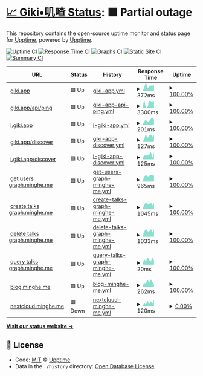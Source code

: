 # [📈 Giki•叽喳 Status](https://giki.app): <!--live status--> **🟧 Partial outage**

This repository contains the open-source uptime monitor and status page for [Upptime](https://upptime.js.org), powered by [Upptime](https://github.com/upptime/upptime).

[![Uptime CI](https://github.com/koj-co/upptime/workflows/Uptime%20CI/badge.svg)](https://github.com/koj-co/upptime/actions?query=workflow%3A%22Uptime+CI%22)
[![Response Time CI](https://github.com/koj-co/upptime/workflows/Response%20Time%20CI/badge.svg)](https://github.com/koj-co/upptime/actions?query=workflow%3A%22Response+Time+CI%22)
[![Graphs CI](https://github.com/koj-co/upptime/workflows/Graphs%20CI/badge.svg)](https://github.com/koj-co/upptime/actions?query=workflow%3A%22Graphs+CI%22)
[![Static Site CI](https://github.com/koj-co/upptime/workflows/Static%20Site%20CI/badge.svg)](https://github.com/koj-co/upptime/actions?query=workflow%3A%22Static+Site+CI%22)
[![Summary CI](https://github.com/koj-co/upptime/workflows/Summary%20CI/badge.svg)](https://github.com/koj-co/upptime/actions?query=workflow%3A%22Summary+CI%22)

<!--start: status pages-->
<!-- This summary is generated by Upptime (https://github.com/upptime/upptime) -->
<!-- Do not edit this manually, your changes will be overwritten -->
<!-- prettier-ignore -->
| URL | Status | History | Response Time | Uptime |
| --- | ------ | ------- | ------------- | ------ |
| <img alt="" src="https://icons.duckduckgo.com/ip3/giki.app.ico" height="13"> [giki.app](https://giki.app) | 🟩 Up | [giki-app.yml](https://github.com/dailymemo/status/commits/HEAD/history/giki-app.yml) | <details><summary><img alt="Response time graph" src="./graphs/giki-app/response-time-week.png" height="20"> 372ms</summary><br><a href="https://gikiapp.github.io/status/history/giki-app"><img alt="Response time 932" src="https://img.shields.io/endpoint?url=https%3A%2F%2Fraw.githubusercontent.com%2Fdailymemo%2Fstatus%2FHEAD%2Fapi%2Fgiki-app%2Fresponse-time.json"></a><br><a href="https://gikiapp.github.io/status/history/giki-app"><img alt="24-hour response time 564" src="https://img.shields.io/endpoint?url=https%3A%2F%2Fraw.githubusercontent.com%2Fdailymemo%2Fstatus%2FHEAD%2Fapi%2Fgiki-app%2Fresponse-time-day.json"></a><br><a href="https://gikiapp.github.io/status/history/giki-app"><img alt="7-day response time 372" src="https://img.shields.io/endpoint?url=https%3A%2F%2Fraw.githubusercontent.com%2Fdailymemo%2Fstatus%2FHEAD%2Fapi%2Fgiki-app%2Fresponse-time-week.json"></a><br><a href="https://gikiapp.github.io/status/history/giki-app"><img alt="30-day response time 486" src="https://img.shields.io/endpoint?url=https%3A%2F%2Fraw.githubusercontent.com%2Fdailymemo%2Fstatus%2FHEAD%2Fapi%2Fgiki-app%2Fresponse-time-month.json"></a><br><a href="https://gikiapp.github.io/status/history/giki-app"><img alt="1-year response time 568" src="https://img.shields.io/endpoint?url=https%3A%2F%2Fraw.githubusercontent.com%2Fdailymemo%2Fstatus%2FHEAD%2Fapi%2Fgiki-app%2Fresponse-time-year.json"></a></details> | <details><summary><a href="https://gikiapp.github.io/status/history/giki-app">100.00%</a></summary><a href="https://gikiapp.github.io/status/history/giki-app"><img alt="All-time uptime 88.63%" src="https://img.shields.io/endpoint?url=https%3A%2F%2Fraw.githubusercontent.com%2Fdailymemo%2Fstatus%2FHEAD%2Fapi%2Fgiki-app%2Fuptime.json"></a><br><a href="https://gikiapp.github.io/status/history/giki-app"><img alt="24-hour uptime 100.00%" src="https://img.shields.io/endpoint?url=https%3A%2F%2Fraw.githubusercontent.com%2Fdailymemo%2Fstatus%2FHEAD%2Fapi%2Fgiki-app%2Fuptime-day.json"></a><br><a href="https://gikiapp.github.io/status/history/giki-app"><img alt="7-day uptime 100.00%" src="https://img.shields.io/endpoint?url=https%3A%2F%2Fraw.githubusercontent.com%2Fdailymemo%2Fstatus%2FHEAD%2Fapi%2Fgiki-app%2Fuptime-week.json"></a><br><a href="https://gikiapp.github.io/status/history/giki-app"><img alt="30-day uptime 100.00%" src="https://img.shields.io/endpoint?url=https%3A%2F%2Fraw.githubusercontent.com%2Fdailymemo%2Fstatus%2FHEAD%2Fapi%2Fgiki-app%2Fuptime-month.json"></a><br><a href="https://gikiapp.github.io/status/history/giki-app"><img alt="1-year uptime 97.28%" src="https://img.shields.io/endpoint?url=https%3A%2F%2Fraw.githubusercontent.com%2Fdailymemo%2Fstatus%2FHEAD%2Fapi%2Fgiki-app%2Fuptime-year.json"></a></details>
| <img alt="" src="https://icons.duckduckgo.com/ip3/giki.app.ico" height="13"> [giki.app/api/ping](https://giki.app/api/ping) | 🟩 Up | [giki-app-api-ping.yml](https://github.com/dailymemo/status/commits/HEAD/history/giki-app-api-ping.yml) | <details><summary><img alt="Response time graph" src="./graphs/giki-app-api-ping/response-time-week.png" height="20"> 3300ms</summary><br><a href="https://gikiapp.github.io/status/history/giki-app-api-ping"><img alt="Response time 3440" src="https://img.shields.io/endpoint?url=https%3A%2F%2Fraw.githubusercontent.com%2Fdailymemo%2Fstatus%2FHEAD%2Fapi%2Fgiki-app-api-ping%2Fresponse-time.json"></a><br><a href="https://gikiapp.github.io/status/history/giki-app-api-ping"><img alt="24-hour response time 4787" src="https://img.shields.io/endpoint?url=https%3A%2F%2Fraw.githubusercontent.com%2Fdailymemo%2Fstatus%2FHEAD%2Fapi%2Fgiki-app-api-ping%2Fresponse-time-day.json"></a><br><a href="https://gikiapp.github.io/status/history/giki-app-api-ping"><img alt="7-day response time 3300" src="https://img.shields.io/endpoint?url=https%3A%2F%2Fraw.githubusercontent.com%2Fdailymemo%2Fstatus%2FHEAD%2Fapi%2Fgiki-app-api-ping%2Fresponse-time-week.json"></a><br><a href="https://gikiapp.github.io/status/history/giki-app-api-ping"><img alt="30-day response time 3858" src="https://img.shields.io/endpoint?url=https%3A%2F%2Fraw.githubusercontent.com%2Fdailymemo%2Fstatus%2FHEAD%2Fapi%2Fgiki-app-api-ping%2Fresponse-time-month.json"></a><br><a href="https://gikiapp.github.io/status/history/giki-app-api-ping"><img alt="1-year response time 3476" src="https://img.shields.io/endpoint?url=https%3A%2F%2Fraw.githubusercontent.com%2Fdailymemo%2Fstatus%2FHEAD%2Fapi%2Fgiki-app-api-ping%2Fresponse-time-year.json"></a></details> | <details><summary><a href="https://gikiapp.github.io/status/history/giki-app-api-ping">100.00%</a></summary><a href="https://gikiapp.github.io/status/history/giki-app-api-ping"><img alt="All-time uptime 96.04%" src="https://img.shields.io/endpoint?url=https%3A%2F%2Fraw.githubusercontent.com%2Fdailymemo%2Fstatus%2FHEAD%2Fapi%2Fgiki-app-api-ping%2Fuptime.json"></a><br><a href="https://gikiapp.github.io/status/history/giki-app-api-ping"><img alt="24-hour uptime 100.00%" src="https://img.shields.io/endpoint?url=https%3A%2F%2Fraw.githubusercontent.com%2Fdailymemo%2Fstatus%2FHEAD%2Fapi%2Fgiki-app-api-ping%2Fuptime-day.json"></a><br><a href="https://gikiapp.github.io/status/history/giki-app-api-ping"><img alt="7-day uptime 100.00%" src="https://img.shields.io/endpoint?url=https%3A%2F%2Fraw.githubusercontent.com%2Fdailymemo%2Fstatus%2FHEAD%2Fapi%2Fgiki-app-api-ping%2Fuptime-week.json"></a><br><a href="https://gikiapp.github.io/status/history/giki-app-api-ping"><img alt="30-day uptime 100.00%" src="https://img.shields.io/endpoint?url=https%3A%2F%2Fraw.githubusercontent.com%2Fdailymemo%2Fstatus%2FHEAD%2Fapi%2Fgiki-app-api-ping%2Fuptime-month.json"></a><br><a href="https://gikiapp.github.io/status/history/giki-app-api-ping"><img alt="1-year uptime 100.00%" src="https://img.shields.io/endpoint?url=https%3A%2F%2Fraw.githubusercontent.com%2Fdailymemo%2Fstatus%2FHEAD%2Fapi%2Fgiki-app-api-ping%2Fuptime-year.json"></a></details>
| <img alt="" src="https://icons.duckduckgo.com/ip3/i.giki.app.ico" height="13"> [i.giki.app](https://i.giki.app) | 🟩 Up | [i-giki-app.yml](https://github.com/dailymemo/status/commits/HEAD/history/i-giki-app.yml) | <details><summary><img alt="Response time graph" src="./graphs/i-giki-app/response-time-week.png" height="20"> 201ms</summary><br><a href="https://gikiapp.github.io/status/history/i-giki-app"><img alt="Response time 631" src="https://img.shields.io/endpoint?url=https%3A%2F%2Fraw.githubusercontent.com%2Fdailymemo%2Fstatus%2FHEAD%2Fapi%2Fi-giki-app%2Fresponse-time.json"></a><br><a href="https://gikiapp.github.io/status/history/i-giki-app"><img alt="24-hour response time 230" src="https://img.shields.io/endpoint?url=https%3A%2F%2Fraw.githubusercontent.com%2Fdailymemo%2Fstatus%2FHEAD%2Fapi%2Fi-giki-app%2Fresponse-time-day.json"></a><br><a href="https://gikiapp.github.io/status/history/i-giki-app"><img alt="7-day response time 201" src="https://img.shields.io/endpoint?url=https%3A%2F%2Fraw.githubusercontent.com%2Fdailymemo%2Fstatus%2FHEAD%2Fapi%2Fi-giki-app%2Fresponse-time-week.json"></a><br><a href="https://gikiapp.github.io/status/history/i-giki-app"><img alt="30-day response time 204" src="https://img.shields.io/endpoint?url=https%3A%2F%2Fraw.githubusercontent.com%2Fdailymemo%2Fstatus%2FHEAD%2Fapi%2Fi-giki-app%2Fresponse-time-month.json"></a><br><a href="https://gikiapp.github.io/status/history/i-giki-app"><img alt="1-year response time 283" src="https://img.shields.io/endpoint?url=https%3A%2F%2Fraw.githubusercontent.com%2Fdailymemo%2Fstatus%2FHEAD%2Fapi%2Fi-giki-app%2Fresponse-time-year.json"></a></details> | <details><summary><a href="https://gikiapp.github.io/status/history/i-giki-app">100.00%</a></summary><a href="https://gikiapp.github.io/status/history/i-giki-app"><img alt="All-time uptime 82.61%" src="https://img.shields.io/endpoint?url=https%3A%2F%2Fraw.githubusercontent.com%2Fdailymemo%2Fstatus%2FHEAD%2Fapi%2Fi-giki-app%2Fuptime.json"></a><br><a href="https://gikiapp.github.io/status/history/i-giki-app"><img alt="24-hour uptime 100.00%" src="https://img.shields.io/endpoint?url=https%3A%2F%2Fraw.githubusercontent.com%2Fdailymemo%2Fstatus%2FHEAD%2Fapi%2Fi-giki-app%2Fuptime-day.json"></a><br><a href="https://gikiapp.github.io/status/history/i-giki-app"><img alt="7-day uptime 100.00%" src="https://img.shields.io/endpoint?url=https%3A%2F%2Fraw.githubusercontent.com%2Fdailymemo%2Fstatus%2FHEAD%2Fapi%2Fi-giki-app%2Fuptime-week.json"></a><br><a href="https://gikiapp.github.io/status/history/i-giki-app"><img alt="30-day uptime 100.00%" src="https://img.shields.io/endpoint?url=https%3A%2F%2Fraw.githubusercontent.com%2Fdailymemo%2Fstatus%2FHEAD%2Fapi%2Fi-giki-app%2Fuptime-month.json"></a><br><a href="https://gikiapp.github.io/status/history/i-giki-app"><img alt="1-year uptime 97.32%" src="https://img.shields.io/endpoint?url=https%3A%2F%2Fraw.githubusercontent.com%2Fdailymemo%2Fstatus%2FHEAD%2Fapi%2Fi-giki-app%2Fuptime-year.json"></a></details>
| <img alt="" src="https://icons.duckduckgo.com/ip3/giki.app.ico" height="13"> [giki.app/discover](https://giki.app/discover) | 🟩 Up | [giki-app-discover.yml](https://github.com/dailymemo/status/commits/HEAD/history/giki-app-discover.yml) | <details><summary><img alt="Response time graph" src="./graphs/giki-app-discover/response-time-week.png" height="20"> 127ms</summary><br><a href="https://gikiapp.github.io/status/history/giki-app-discover"><img alt="Response time 545" src="https://img.shields.io/endpoint?url=https%3A%2F%2Fraw.githubusercontent.com%2Fdailymemo%2Fstatus%2FHEAD%2Fapi%2Fgiki-app-discover%2Fresponse-time.json"></a><br><a href="https://gikiapp.github.io/status/history/giki-app-discover"><img alt="24-hour response time 196" src="https://img.shields.io/endpoint?url=https%3A%2F%2Fraw.githubusercontent.com%2Fdailymemo%2Fstatus%2FHEAD%2Fapi%2Fgiki-app-discover%2Fresponse-time-day.json"></a><br><a href="https://gikiapp.github.io/status/history/giki-app-discover"><img alt="7-day response time 127" src="https://img.shields.io/endpoint?url=https%3A%2F%2Fraw.githubusercontent.com%2Fdailymemo%2Fstatus%2FHEAD%2Fapi%2Fgiki-app-discover%2Fresponse-time-week.json"></a><br><a href="https://gikiapp.github.io/status/history/giki-app-discover"><img alt="30-day response time 120" src="https://img.shields.io/endpoint?url=https%3A%2F%2Fraw.githubusercontent.com%2Fdailymemo%2Fstatus%2FHEAD%2Fapi%2Fgiki-app-discover%2Fresponse-time-month.json"></a><br><a href="https://gikiapp.github.io/status/history/giki-app-discover"><img alt="1-year response time 217" src="https://img.shields.io/endpoint?url=https%3A%2F%2Fraw.githubusercontent.com%2Fdailymemo%2Fstatus%2FHEAD%2Fapi%2Fgiki-app-discover%2Fresponse-time-year.json"></a></details> | <details><summary><a href="https://gikiapp.github.io/status/history/giki-app-discover">100.00%</a></summary><a href="https://gikiapp.github.io/status/history/giki-app-discover"><img alt="All-time uptime 82.36%" src="https://img.shields.io/endpoint?url=https%3A%2F%2Fraw.githubusercontent.com%2Fdailymemo%2Fstatus%2FHEAD%2Fapi%2Fgiki-app-discover%2Fuptime.json"></a><br><a href="https://gikiapp.github.io/status/history/giki-app-discover"><img alt="24-hour uptime 100.00%" src="https://img.shields.io/endpoint?url=https%3A%2F%2Fraw.githubusercontent.com%2Fdailymemo%2Fstatus%2FHEAD%2Fapi%2Fgiki-app-discover%2Fuptime-day.json"></a><br><a href="https://gikiapp.github.io/status/history/giki-app-discover"><img alt="7-day uptime 100.00%" src="https://img.shields.io/endpoint?url=https%3A%2F%2Fraw.githubusercontent.com%2Fdailymemo%2Fstatus%2FHEAD%2Fapi%2Fgiki-app-discover%2Fuptime-week.json"></a><br><a href="https://gikiapp.github.io/status/history/giki-app-discover"><img alt="30-day uptime 100.00%" src="https://img.shields.io/endpoint?url=https%3A%2F%2Fraw.githubusercontent.com%2Fdailymemo%2Fstatus%2FHEAD%2Fapi%2Fgiki-app-discover%2Fuptime-month.json"></a><br><a href="https://gikiapp.github.io/status/history/giki-app-discover"><img alt="1-year uptime 96.78%" src="https://img.shields.io/endpoint?url=https%3A%2F%2Fraw.githubusercontent.com%2Fdailymemo%2Fstatus%2FHEAD%2Fapi%2Fgiki-app-discover%2Fuptime-year.json"></a></details>
| <img alt="" src="https://icons.duckduckgo.com/ip3/i.giki.app.ico" height="13"> [i.giki.app/discover](https://i.giki.app/discover) | 🟩 Up | [i-giki-app-discover.yml](https://github.com/dailymemo/status/commits/HEAD/history/i-giki-app-discover.yml) | <details><summary><img alt="Response time graph" src="./graphs/i-giki-app-discover/response-time-week.png" height="20"> 125ms</summary><br><a href="https://gikiapp.github.io/status/history/i-giki-app-discover"><img alt="Response time 526" src="https://img.shields.io/endpoint?url=https%3A%2F%2Fraw.githubusercontent.com%2Fdailymemo%2Fstatus%2FHEAD%2Fapi%2Fi-giki-app-discover%2Fresponse-time.json"></a><br><a href="https://gikiapp.github.io/status/history/i-giki-app-discover"><img alt="24-hour response time 132" src="https://img.shields.io/endpoint?url=https%3A%2F%2Fraw.githubusercontent.com%2Fdailymemo%2Fstatus%2FHEAD%2Fapi%2Fi-giki-app-discover%2Fresponse-time-day.json"></a><br><a href="https://gikiapp.github.io/status/history/i-giki-app-discover"><img alt="7-day response time 125" src="https://img.shields.io/endpoint?url=https%3A%2F%2Fraw.githubusercontent.com%2Fdailymemo%2Fstatus%2FHEAD%2Fapi%2Fi-giki-app-discover%2Fresponse-time-week.json"></a><br><a href="https://gikiapp.github.io/status/history/i-giki-app-discover"><img alt="30-day response time 108" src="https://img.shields.io/endpoint?url=https%3A%2F%2Fraw.githubusercontent.com%2Fdailymemo%2Fstatus%2FHEAD%2Fapi%2Fi-giki-app-discover%2Fresponse-time-month.json"></a><br><a href="https://gikiapp.github.io/status/history/i-giki-app-discover"><img alt="1-year response time 200" src="https://img.shields.io/endpoint?url=https%3A%2F%2Fraw.githubusercontent.com%2Fdailymemo%2Fstatus%2FHEAD%2Fapi%2Fi-giki-app-discover%2Fresponse-time-year.json"></a></details> | <details><summary><a href="https://gikiapp.github.io/status/history/i-giki-app-discover">100.00%</a></summary><a href="https://gikiapp.github.io/status/history/i-giki-app-discover"><img alt="All-time uptime 82.37%" src="https://img.shields.io/endpoint?url=https%3A%2F%2Fraw.githubusercontent.com%2Fdailymemo%2Fstatus%2FHEAD%2Fapi%2Fi-giki-app-discover%2Fuptime.json"></a><br><a href="https://gikiapp.github.io/status/history/i-giki-app-discover"><img alt="24-hour uptime 100.00%" src="https://img.shields.io/endpoint?url=https%3A%2F%2Fraw.githubusercontent.com%2Fdailymemo%2Fstatus%2FHEAD%2Fapi%2Fi-giki-app-discover%2Fuptime-day.json"></a><br><a href="https://gikiapp.github.io/status/history/i-giki-app-discover"><img alt="7-day uptime 100.00%" src="https://img.shields.io/endpoint?url=https%3A%2F%2Fraw.githubusercontent.com%2Fdailymemo%2Fstatus%2FHEAD%2Fapi%2Fi-giki-app-discover%2Fuptime-week.json"></a><br><a href="https://gikiapp.github.io/status/history/i-giki-app-discover"><img alt="30-day uptime 100.00%" src="https://img.shields.io/endpoint?url=https%3A%2F%2Fraw.githubusercontent.com%2Fdailymemo%2Fstatus%2FHEAD%2Fapi%2Fi-giki-app-discover%2Fuptime-month.json"></a><br><a href="https://gikiapp.github.io/status/history/i-giki-app-discover"><img alt="1-year uptime 96.82%" src="https://img.shields.io/endpoint?url=https%3A%2F%2Fraw.githubusercontent.com%2Fdailymemo%2Fstatus%2FHEAD%2Fapi%2Fi-giki-app-discover%2Fuptime-year.json"></a></details>
| <img alt="" src="https://icons.duckduckgo.com/ip3/graph.minghe.me.ico" height="13"> [get users graph.minghe.me](https://graph.minghe.me) | 🟩 Up | [get-users-graph-minghe-me.yml](https://github.com/dailymemo/status/commits/HEAD/history/get-users-graph-minghe-me.yml) | <details><summary><img alt="Response time graph" src="./graphs/get-users-graph-minghe-me/response-time-week.png" height="20"> 965ms</summary><br><a href="https://gikiapp.github.io/status/history/get-users-graph-minghe-me"><img alt="Response time 420" src="https://img.shields.io/endpoint?url=https%3A%2F%2Fraw.githubusercontent.com%2Fdailymemo%2Fstatus%2FHEAD%2Fapi%2Fget-users-graph-minghe-me%2Fresponse-time.json"></a><br><a href="https://gikiapp.github.io/status/history/get-users-graph-minghe-me"><img alt="24-hour response time 1038" src="https://img.shields.io/endpoint?url=https%3A%2F%2Fraw.githubusercontent.com%2Fdailymemo%2Fstatus%2FHEAD%2Fapi%2Fget-users-graph-minghe-me%2Fresponse-time-day.json"></a><br><a href="https://gikiapp.github.io/status/history/get-users-graph-minghe-me"><img alt="7-day response time 965" src="https://img.shields.io/endpoint?url=https%3A%2F%2Fraw.githubusercontent.com%2Fdailymemo%2Fstatus%2FHEAD%2Fapi%2Fget-users-graph-minghe-me%2Fresponse-time-week.json"></a><br><a href="https://gikiapp.github.io/status/history/get-users-graph-minghe-me"><img alt="30-day response time 481" src="https://img.shields.io/endpoint?url=https%3A%2F%2Fraw.githubusercontent.com%2Fdailymemo%2Fstatus%2FHEAD%2Fapi%2Fget-users-graph-minghe-me%2Fresponse-time-month.json"></a><br><a href="https://gikiapp.github.io/status/history/get-users-graph-minghe-me"><img alt="1-year response time 420" src="https://img.shields.io/endpoint?url=https%3A%2F%2Fraw.githubusercontent.com%2Fdailymemo%2Fstatus%2FHEAD%2Fapi%2Fget-users-graph-minghe-me%2Fresponse-time-year.json"></a></details> | <details><summary><a href="https://gikiapp.github.io/status/history/get-users-graph-minghe-me">100.00%</a></summary><a href="https://gikiapp.github.io/status/history/get-users-graph-minghe-me"><img alt="All-time uptime 100.00%" src="https://img.shields.io/endpoint?url=https%3A%2F%2Fraw.githubusercontent.com%2Fdailymemo%2Fstatus%2FHEAD%2Fapi%2Fget-users-graph-minghe-me%2Fuptime.json"></a><br><a href="https://gikiapp.github.io/status/history/get-users-graph-minghe-me"><img alt="24-hour uptime 100.00%" src="https://img.shields.io/endpoint?url=https%3A%2F%2Fraw.githubusercontent.com%2Fdailymemo%2Fstatus%2FHEAD%2Fapi%2Fget-users-graph-minghe-me%2Fuptime-day.json"></a><br><a href="https://gikiapp.github.io/status/history/get-users-graph-minghe-me"><img alt="7-day uptime 100.00%" src="https://img.shields.io/endpoint?url=https%3A%2F%2Fraw.githubusercontent.com%2Fdailymemo%2Fstatus%2FHEAD%2Fapi%2Fget-users-graph-minghe-me%2Fuptime-week.json"></a><br><a href="https://gikiapp.github.io/status/history/get-users-graph-minghe-me"><img alt="30-day uptime 100.00%" src="https://img.shields.io/endpoint?url=https%3A%2F%2Fraw.githubusercontent.com%2Fdailymemo%2Fstatus%2FHEAD%2Fapi%2Fget-users-graph-minghe-me%2Fuptime-month.json"></a><br><a href="https://gikiapp.github.io/status/history/get-users-graph-minghe-me"><img alt="1-year uptime 100.00%" src="https://img.shields.io/endpoint?url=https%3A%2F%2Fraw.githubusercontent.com%2Fdailymemo%2Fstatus%2FHEAD%2Fapi%2Fget-users-graph-minghe-me%2Fuptime-year.json"></a></details>
| <img alt="" src="https://icons.duckduckgo.com/ip3/graph.minghe.me.ico" height="13"> [create talks graph.minghe.me](https://graph.minghe.me) | 🟩 Up | [create-talks-graph-minghe-me.yml](https://github.com/dailymemo/status/commits/HEAD/history/create-talks-graph-minghe-me.yml) | <details><summary><img alt="Response time graph" src="./graphs/create-talks-graph-minghe-me/response-time-week.png" height="20"> 1045ms</summary><br><a href="https://gikiapp.github.io/status/history/create-talks-graph-minghe-me"><img alt="Response time 214" src="https://img.shields.io/endpoint?url=https%3A%2F%2Fraw.githubusercontent.com%2Fdailymemo%2Fstatus%2FHEAD%2Fapi%2Fcreate-talks-graph-minghe-me%2Fresponse-time.json"></a><br><a href="https://gikiapp.github.io/status/history/create-talks-graph-minghe-me"><img alt="24-hour response time 1198" src="https://img.shields.io/endpoint?url=https%3A%2F%2Fraw.githubusercontent.com%2Fdailymemo%2Fstatus%2FHEAD%2Fapi%2Fcreate-talks-graph-minghe-me%2Fresponse-time-day.json"></a><br><a href="https://gikiapp.github.io/status/history/create-talks-graph-minghe-me"><img alt="7-day response time 1045" src="https://img.shields.io/endpoint?url=https%3A%2F%2Fraw.githubusercontent.com%2Fdailymemo%2Fstatus%2FHEAD%2Fapi%2Fcreate-talks-graph-minghe-me%2Fresponse-time-week.json"></a><br><a href="https://gikiapp.github.io/status/history/create-talks-graph-minghe-me"><img alt="30-day response time 288" src="https://img.shields.io/endpoint?url=https%3A%2F%2Fraw.githubusercontent.com%2Fdailymemo%2Fstatus%2FHEAD%2Fapi%2Fcreate-talks-graph-minghe-me%2Fresponse-time-month.json"></a><br><a href="https://gikiapp.github.io/status/history/create-talks-graph-minghe-me"><img alt="1-year response time 214" src="https://img.shields.io/endpoint?url=https%3A%2F%2Fraw.githubusercontent.com%2Fdailymemo%2Fstatus%2FHEAD%2Fapi%2Fcreate-talks-graph-minghe-me%2Fresponse-time-year.json"></a></details> | <details><summary><a href="https://gikiapp.github.io/status/history/create-talks-graph-minghe-me">100.00%</a></summary><a href="https://gikiapp.github.io/status/history/create-talks-graph-minghe-me"><img alt="All-time uptime 100.00%" src="https://img.shields.io/endpoint?url=https%3A%2F%2Fraw.githubusercontent.com%2Fdailymemo%2Fstatus%2FHEAD%2Fapi%2Fcreate-talks-graph-minghe-me%2Fuptime.json"></a><br><a href="https://gikiapp.github.io/status/history/create-talks-graph-minghe-me"><img alt="24-hour uptime 100.00%" src="https://img.shields.io/endpoint?url=https%3A%2F%2Fraw.githubusercontent.com%2Fdailymemo%2Fstatus%2FHEAD%2Fapi%2Fcreate-talks-graph-minghe-me%2Fuptime-day.json"></a><br><a href="https://gikiapp.github.io/status/history/create-talks-graph-minghe-me"><img alt="7-day uptime 100.00%" src="https://img.shields.io/endpoint?url=https%3A%2F%2Fraw.githubusercontent.com%2Fdailymemo%2Fstatus%2FHEAD%2Fapi%2Fcreate-talks-graph-minghe-me%2Fuptime-week.json"></a><br><a href="https://gikiapp.github.io/status/history/create-talks-graph-minghe-me"><img alt="30-day uptime 100.00%" src="https://img.shields.io/endpoint?url=https%3A%2F%2Fraw.githubusercontent.com%2Fdailymemo%2Fstatus%2FHEAD%2Fapi%2Fcreate-talks-graph-minghe-me%2Fuptime-month.json"></a><br><a href="https://gikiapp.github.io/status/history/create-talks-graph-minghe-me"><img alt="1-year uptime 100.00%" src="https://img.shields.io/endpoint?url=https%3A%2F%2Fraw.githubusercontent.com%2Fdailymemo%2Fstatus%2FHEAD%2Fapi%2Fcreate-talks-graph-minghe-me%2Fuptime-year.json"></a></details>
| <img alt="" src="https://icons.duckduckgo.com/ip3/graph.minghe.me.ico" height="13"> [delete talks graph.minghe.me](https://graph.minghe.me) | 🟩 Up | [delete-talks-graph-minghe-me.yml](https://github.com/dailymemo/status/commits/HEAD/history/delete-talks-graph-minghe-me.yml) | <details><summary><img alt="Response time graph" src="./graphs/delete-talks-graph-minghe-me/response-time-week.png" height="20"> 1033ms</summary><br><a href="https://gikiapp.github.io/status/history/delete-talks-graph-minghe-me"><img alt="Response time 194" src="https://img.shields.io/endpoint?url=https%3A%2F%2Fraw.githubusercontent.com%2Fdailymemo%2Fstatus%2FHEAD%2Fapi%2Fdelete-talks-graph-minghe-me%2Fresponse-time.json"></a><br><a href="https://gikiapp.github.io/status/history/delete-talks-graph-minghe-me"><img alt="24-hour response time 1231" src="https://img.shields.io/endpoint?url=https%3A%2F%2Fraw.githubusercontent.com%2Fdailymemo%2Fstatus%2FHEAD%2Fapi%2Fdelete-talks-graph-minghe-me%2Fresponse-time-day.json"></a><br><a href="https://gikiapp.github.io/status/history/delete-talks-graph-minghe-me"><img alt="7-day response time 1033" src="https://img.shields.io/endpoint?url=https%3A%2F%2Fraw.githubusercontent.com%2Fdailymemo%2Fstatus%2FHEAD%2Fapi%2Fdelete-talks-graph-minghe-me%2Fresponse-time-week.json"></a><br><a href="https://gikiapp.github.io/status/history/delete-talks-graph-minghe-me"><img alt="30-day response time 286" src="https://img.shields.io/endpoint?url=https%3A%2F%2Fraw.githubusercontent.com%2Fdailymemo%2Fstatus%2FHEAD%2Fapi%2Fdelete-talks-graph-minghe-me%2Fresponse-time-month.json"></a><br><a href="https://gikiapp.github.io/status/history/delete-talks-graph-minghe-me"><img alt="1-year response time 194" src="https://img.shields.io/endpoint?url=https%3A%2F%2Fraw.githubusercontent.com%2Fdailymemo%2Fstatus%2FHEAD%2Fapi%2Fdelete-talks-graph-minghe-me%2Fresponse-time-year.json"></a></details> | <details><summary><a href="https://gikiapp.github.io/status/history/delete-talks-graph-minghe-me">100.00%</a></summary><a href="https://gikiapp.github.io/status/history/delete-talks-graph-minghe-me"><img alt="All-time uptime 100.00%" src="https://img.shields.io/endpoint?url=https%3A%2F%2Fraw.githubusercontent.com%2Fdailymemo%2Fstatus%2FHEAD%2Fapi%2Fdelete-talks-graph-minghe-me%2Fuptime.json"></a><br><a href="https://gikiapp.github.io/status/history/delete-talks-graph-minghe-me"><img alt="24-hour uptime 100.00%" src="https://img.shields.io/endpoint?url=https%3A%2F%2Fraw.githubusercontent.com%2Fdailymemo%2Fstatus%2FHEAD%2Fapi%2Fdelete-talks-graph-minghe-me%2Fuptime-day.json"></a><br><a href="https://gikiapp.github.io/status/history/delete-talks-graph-minghe-me"><img alt="7-day uptime 100.00%" src="https://img.shields.io/endpoint?url=https%3A%2F%2Fraw.githubusercontent.com%2Fdailymemo%2Fstatus%2FHEAD%2Fapi%2Fdelete-talks-graph-minghe-me%2Fuptime-week.json"></a><br><a href="https://gikiapp.github.io/status/history/delete-talks-graph-minghe-me"><img alt="30-day uptime 100.00%" src="https://img.shields.io/endpoint?url=https%3A%2F%2Fraw.githubusercontent.com%2Fdailymemo%2Fstatus%2FHEAD%2Fapi%2Fdelete-talks-graph-minghe-me%2Fuptime-month.json"></a><br><a href="https://gikiapp.github.io/status/history/delete-talks-graph-minghe-me"><img alt="1-year uptime 100.00%" src="https://img.shields.io/endpoint?url=https%3A%2F%2Fraw.githubusercontent.com%2Fdailymemo%2Fstatus%2FHEAD%2Fapi%2Fdelete-talks-graph-minghe-me%2Fuptime-year.json"></a></details>
| <img alt="" src="https://icons.duckduckgo.com/ip3/graph.minghe.me.ico" height="13"> [query talks graph.minghe.me](https://graph.minghe.me) | 🟩 Up | [query-talks-graph-minghe-me.yml](https://github.com/dailymemo/status/commits/HEAD/history/query-talks-graph-minghe-me.yml) | <details><summary><img alt="Response time graph" src="./graphs/query-talks-graph-minghe-me/response-time-week.png" height="20"> 20ms</summary><br><a href="https://gikiapp.github.io/status/history/query-talks-graph-minghe-me"><img alt="Response time 17" src="https://img.shields.io/endpoint?url=https%3A%2F%2Fraw.githubusercontent.com%2Fdailymemo%2Fstatus%2FHEAD%2Fapi%2Fquery-talks-graph-minghe-me%2Fresponse-time.json"></a><br><a href="https://gikiapp.github.io/status/history/query-talks-graph-minghe-me"><img alt="24-hour response time 19" src="https://img.shields.io/endpoint?url=https%3A%2F%2Fraw.githubusercontent.com%2Fdailymemo%2Fstatus%2FHEAD%2Fapi%2Fquery-talks-graph-minghe-me%2Fresponse-time-day.json"></a><br><a href="https://gikiapp.github.io/status/history/query-talks-graph-minghe-me"><img alt="7-day response time 20" src="https://img.shields.io/endpoint?url=https%3A%2F%2Fraw.githubusercontent.com%2Fdailymemo%2Fstatus%2FHEAD%2Fapi%2Fquery-talks-graph-minghe-me%2Fresponse-time-week.json"></a><br><a href="https://gikiapp.github.io/status/history/query-talks-graph-minghe-me"><img alt="30-day response time 18" src="https://img.shields.io/endpoint?url=https%3A%2F%2Fraw.githubusercontent.com%2Fdailymemo%2Fstatus%2FHEAD%2Fapi%2Fquery-talks-graph-minghe-me%2Fresponse-time-month.json"></a><br><a href="https://gikiapp.github.io/status/history/query-talks-graph-minghe-me"><img alt="1-year response time 17" src="https://img.shields.io/endpoint?url=https%3A%2F%2Fraw.githubusercontent.com%2Fdailymemo%2Fstatus%2FHEAD%2Fapi%2Fquery-talks-graph-minghe-me%2Fresponse-time-year.json"></a></details> | <details><summary><a href="https://gikiapp.github.io/status/history/query-talks-graph-minghe-me">100.00%</a></summary><a href="https://gikiapp.github.io/status/history/query-talks-graph-minghe-me"><img alt="All-time uptime 100.00%" src="https://img.shields.io/endpoint?url=https%3A%2F%2Fraw.githubusercontent.com%2Fdailymemo%2Fstatus%2FHEAD%2Fapi%2Fquery-talks-graph-minghe-me%2Fuptime.json"></a><br><a href="https://gikiapp.github.io/status/history/query-talks-graph-minghe-me"><img alt="24-hour uptime 100.00%" src="https://img.shields.io/endpoint?url=https%3A%2F%2Fraw.githubusercontent.com%2Fdailymemo%2Fstatus%2FHEAD%2Fapi%2Fquery-talks-graph-minghe-me%2Fuptime-day.json"></a><br><a href="https://gikiapp.github.io/status/history/query-talks-graph-minghe-me"><img alt="7-day uptime 100.00%" src="https://img.shields.io/endpoint?url=https%3A%2F%2Fraw.githubusercontent.com%2Fdailymemo%2Fstatus%2FHEAD%2Fapi%2Fquery-talks-graph-minghe-me%2Fuptime-week.json"></a><br><a href="https://gikiapp.github.io/status/history/query-talks-graph-minghe-me"><img alt="30-day uptime 100.00%" src="https://img.shields.io/endpoint?url=https%3A%2F%2Fraw.githubusercontent.com%2Fdailymemo%2Fstatus%2FHEAD%2Fapi%2Fquery-talks-graph-minghe-me%2Fuptime-month.json"></a><br><a href="https://gikiapp.github.io/status/history/query-talks-graph-minghe-me"><img alt="1-year uptime 100.00%" src="https://img.shields.io/endpoint?url=https%3A%2F%2Fraw.githubusercontent.com%2Fdailymemo%2Fstatus%2FHEAD%2Fapi%2Fquery-talks-graph-minghe-me%2Fuptime-year.json"></a></details>
| <img alt="" src="https://icons.duckduckgo.com/ip3/blog.minghe.me.ico" height="13"> [blog.minghe.me](https://blog.minghe.me) | 🟩 Up | [blog-minghe-me.yml](https://github.com/dailymemo/status/commits/HEAD/history/blog-minghe-me.yml) | <details><summary><img alt="Response time graph" src="./graphs/blog-minghe-me/response-time-week.png" height="20"> 262ms</summary><br><a href="https://gikiapp.github.io/status/history/blog-minghe-me"><img alt="Response time 171" src="https://img.shields.io/endpoint?url=https%3A%2F%2Fraw.githubusercontent.com%2Fdailymemo%2Fstatus%2FHEAD%2Fapi%2Fblog-minghe-me%2Fresponse-time.json"></a><br><a href="https://gikiapp.github.io/status/history/blog-minghe-me"><img alt="24-hour response time 262" src="https://img.shields.io/endpoint?url=https%3A%2F%2Fraw.githubusercontent.com%2Fdailymemo%2Fstatus%2FHEAD%2Fapi%2Fblog-minghe-me%2Fresponse-time-day.json"></a><br><a href="https://gikiapp.github.io/status/history/blog-minghe-me"><img alt="7-day response time 262" src="https://img.shields.io/endpoint?url=https%3A%2F%2Fraw.githubusercontent.com%2Fdailymemo%2Fstatus%2FHEAD%2Fapi%2Fblog-minghe-me%2Fresponse-time-week.json"></a><br><a href="https://gikiapp.github.io/status/history/blog-minghe-me"><img alt="30-day response time 216" src="https://img.shields.io/endpoint?url=https%3A%2F%2Fraw.githubusercontent.com%2Fdailymemo%2Fstatus%2FHEAD%2Fapi%2Fblog-minghe-me%2Fresponse-time-month.json"></a><br><a href="https://gikiapp.github.io/status/history/blog-minghe-me"><img alt="1-year response time 167" src="https://img.shields.io/endpoint?url=https%3A%2F%2Fraw.githubusercontent.com%2Fdailymemo%2Fstatus%2FHEAD%2Fapi%2Fblog-minghe-me%2Fresponse-time-year.json"></a></details> | <details><summary><a href="https://gikiapp.github.io/status/history/blog-minghe-me">100.00%</a></summary><a href="https://gikiapp.github.io/status/history/blog-minghe-me"><img alt="All-time uptime 98.19%" src="https://img.shields.io/endpoint?url=https%3A%2F%2Fraw.githubusercontent.com%2Fdailymemo%2Fstatus%2FHEAD%2Fapi%2Fblog-minghe-me%2Fuptime.json"></a><br><a href="https://gikiapp.github.io/status/history/blog-minghe-me"><img alt="24-hour uptime 100.00%" src="https://img.shields.io/endpoint?url=https%3A%2F%2Fraw.githubusercontent.com%2Fdailymemo%2Fstatus%2FHEAD%2Fapi%2Fblog-minghe-me%2Fuptime-day.json"></a><br><a href="https://gikiapp.github.io/status/history/blog-minghe-me"><img alt="7-day uptime 100.00%" src="https://img.shields.io/endpoint?url=https%3A%2F%2Fraw.githubusercontent.com%2Fdailymemo%2Fstatus%2FHEAD%2Fapi%2Fblog-minghe-me%2Fuptime-week.json"></a><br><a href="https://gikiapp.github.io/status/history/blog-minghe-me"><img alt="30-day uptime 100.00%" src="https://img.shields.io/endpoint?url=https%3A%2F%2Fraw.githubusercontent.com%2Fdailymemo%2Fstatus%2FHEAD%2Fapi%2Fblog-minghe-me%2Fuptime-month.json"></a><br><a href="https://gikiapp.github.io/status/history/blog-minghe-me"><img alt="1-year uptime 100.00%" src="https://img.shields.io/endpoint?url=https%3A%2F%2Fraw.githubusercontent.com%2Fdailymemo%2Fstatus%2FHEAD%2Fapi%2Fblog-minghe-me%2Fuptime-year.json"></a></details>
| <img alt="" src="https://icons.duckduckgo.com/ip3/nextcloud.minghe.me.ico" height="13"> [nextcloud.minghe.me](https://nextcloud.minghe.me) | 🟥 Down | [nextcloud-minghe-me.yml](https://github.com/dailymemo/status/commits/HEAD/history/nextcloud-minghe-me.yml) | <details><summary><img alt="Response time graph" src="./graphs/nextcloud-minghe-me/response-time-week.png" height="20"> 120ms</summary><br><a href="https://gikiapp.github.io/status/history/nextcloud-minghe-me"><img alt="Response time 1186" src="https://img.shields.io/endpoint?url=https%3A%2F%2Fraw.githubusercontent.com%2Fdailymemo%2Fstatus%2FHEAD%2Fapi%2Fnextcloud-minghe-me%2Fresponse-time.json"></a><br><a href="https://gikiapp.github.io/status/history/nextcloud-minghe-me"><img alt="24-hour response time 78" src="https://img.shields.io/endpoint?url=https%3A%2F%2Fraw.githubusercontent.com%2Fdailymemo%2Fstatus%2FHEAD%2Fapi%2Fnextcloud-minghe-me%2Fresponse-time-day.json"></a><br><a href="https://gikiapp.github.io/status/history/nextcloud-minghe-me"><img alt="7-day response time 120" src="https://img.shields.io/endpoint?url=https%3A%2F%2Fraw.githubusercontent.com%2Fdailymemo%2Fstatus%2FHEAD%2Fapi%2Fnextcloud-minghe-me%2Fresponse-time-week.json"></a><br><a href="https://gikiapp.github.io/status/history/nextcloud-minghe-me"><img alt="30-day response time 133" src="https://img.shields.io/endpoint?url=https%3A%2F%2Fraw.githubusercontent.com%2Fdailymemo%2Fstatus%2FHEAD%2Fapi%2Fnextcloud-minghe-me%2Fresponse-time-month.json"></a><br><a href="https://gikiapp.github.io/status/history/nextcloud-minghe-me"><img alt="1-year response time 1079" src="https://img.shields.io/endpoint?url=https%3A%2F%2Fraw.githubusercontent.com%2Fdailymemo%2Fstatus%2FHEAD%2Fapi%2Fnextcloud-minghe-me%2Fresponse-time-year.json"></a></details> | <details><summary><a href="https://gikiapp.github.io/status/history/nextcloud-minghe-me">0.00%</a></summary><a href="https://gikiapp.github.io/status/history/nextcloud-minghe-me"><img alt="All-time uptime 76.66%" src="https://img.shields.io/endpoint?url=https%3A%2F%2Fraw.githubusercontent.com%2Fdailymemo%2Fstatus%2FHEAD%2Fapi%2Fnextcloud-minghe-me%2Fuptime.json"></a><br><a href="https://gikiapp.github.io/status/history/nextcloud-minghe-me"><img alt="24-hour uptime 0.00%" src="https://img.shields.io/endpoint?url=https%3A%2F%2Fraw.githubusercontent.com%2Fdailymemo%2Fstatus%2FHEAD%2Fapi%2Fnextcloud-minghe-me%2Fuptime-day.json"></a><br><a href="https://gikiapp.github.io/status/history/nextcloud-minghe-me"><img alt="7-day uptime 0.00%" src="https://img.shields.io/endpoint?url=https%3A%2F%2Fraw.githubusercontent.com%2Fdailymemo%2Fstatus%2FHEAD%2Fapi%2Fnextcloud-minghe-me%2Fuptime-week.json"></a><br><a href="https://gikiapp.github.io/status/history/nextcloud-minghe-me"><img alt="30-day uptime 1.38%" src="https://img.shields.io/endpoint?url=https%3A%2F%2Fraw.githubusercontent.com%2Fdailymemo%2Fstatus%2FHEAD%2Fapi%2Fnextcloud-minghe-me%2Fuptime-month.json"></a><br><a href="https://gikiapp.github.io/status/history/nextcloud-minghe-me"><img alt="1-year uptime 77.94%" src="https://img.shields.io/endpoint?url=https%3A%2F%2Fraw.githubusercontent.com%2Fdailymemo%2Fstatus%2FHEAD%2Fapi%2Fnextcloud-minghe-me%2Fuptime-year.json"></a></details>

<!--end: status pages-->

[**Visit our status website →**](https://gikiapp.github.io/status)

## 📄 License

- Code: [MIT](./LICENSE) © [Upptime](https://upptime.js.org)
- Data in the `./history` directory: [Open Database License](https://opendatacommons.org/licenses/odbl/1-0/)
